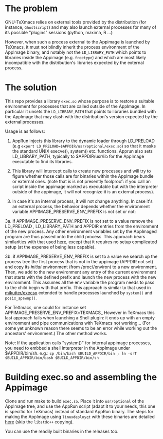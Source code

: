 # The problem

GNU-TeXmacs relies on external tools provided by the distribution (for instance, `Ghostscript`) and may also launch external processes for many of its possible "plugins" sessions (python, maxima, R ...)

However, when such a process external to the Appimage is launched by TeXmacs, it must not blindly inherit the process environment of the AppImage binary, and notably not the `LD_LIBRARY_PATH` which points to libraries inside the Appimage (e.g. `freetype`) and which are most likely incompatible with the distribution's libraries expected by the external process.

# The solution 

This repo provides a library `exec.so` whose purpose is to restore a suitable environment for processes that are called 
outside of the AppImage. In particular it unsets the `LD_LIBRARY_PATH` that points
to libraries bundled with the AppImage that may clash with the distribution's version
expected by the external processes. 

Usage is as follows:

1. AppRun injects this library to the dynamic loader through LD_PRELOAD 
    (e.g `export LD_PRELOAD=$APPDIR/usr/optional/exec.so`) so that it
    masks the standard UNIX execve(), system() etc. functions. 
    Apprun also sets LD_LIBRARY_PATH, typically to $APPDIR/usr/lib for the AppImage 
    executable to find its libraries.

2. This library will intercept calls to create new processes and will try to figure whether
   those calls are for binaries within the AppImage bundle or external ones.
   (note that is is not presently foolproof: if you call an script inside the appimage 
   marked as executable but with the interpreter outside of the appimage, it will not
   recognize it is an external process).  

3. In case it's an internal process, it will not change anything. In case it's an external process, the behavior depends whether the environment variable APPIMAGE_PRESERVE_ENV_PREFIX is not set or not:
 
3a. if APPIMAGE_PRESERVE_ENV_PREFIX is not set to a value remove the LD_PRELOAD , LD_LIBRARY_PATH and APPDIR entries from the environment of the new process. Any other environment  variables set by the AppImaged program are thus passed onto the child process. This approach bears similarities with that used [here](https://cgit.kde.org/scratch/brauch/appimage-exec-wrapper.git/tree/exec.c), except that it requires no setup complicated setup (at the expense of being less capable).
 
3b. if APPIMAGE_PRESERVE_ENV_PREFIX is set to a value  we search up the process tree the first process that is not in the appimage (APPDIR not set) and copy its _initial_ environment (from /proc/<pid>/environ) to a new environment. Then, we add to the new environment any entry of the current environment that starts with the defined prefix and launch the new process with the new environment. This assumes all the env variable the program needs to pass to the child begin with that prefix. This approach is similar to that used in [mikutter/execso](https://github.com/mikutter/execso) extended to handle processes launched by `system()` and `posix_spawnp()`.
    
For TeXmacs, one could for instance set APPIMAGE_PRESERVE_ENV_PREFIX=TEXMACS_ However in TeXmacs this last approach fails when launching a Shell plugin: it ends up with an empty environment and pipe communications with TeXmacs not working... (For some yet unknown reason there seems to be an error while working out the ancestors' environment.) The other method works.
 
  Note: If the application calls "system()" for internal appimage processes, you need to embbed a shell interpreter in the AppImage under $APPDIR/bin/sh. e.g.: `cp /bin/bash $BUILD_APPDIR/bin ; ln -srT $BUILD_APPDIR/bin/bash $BUILD_APPDIR/bin/sh`


# Building exec.so and assembling the Appimage

Clone and run make to build `exec.so`. Place it into `usr/optional` of the AppImage tree, and use the AppRun script (adapt it to your needs, this one is specific for TeXmacs) instead of standard AppRun binary. The steps for making the AppImage using `linuxdeployqt` with these binaries are detailed [here](https://github.com/darealshinji/AppImageKit-checkrt/issues/1#issuecomment-370134384) (skip the `libstdc++` copying).

You can use the readily built binaries in the releases too.

